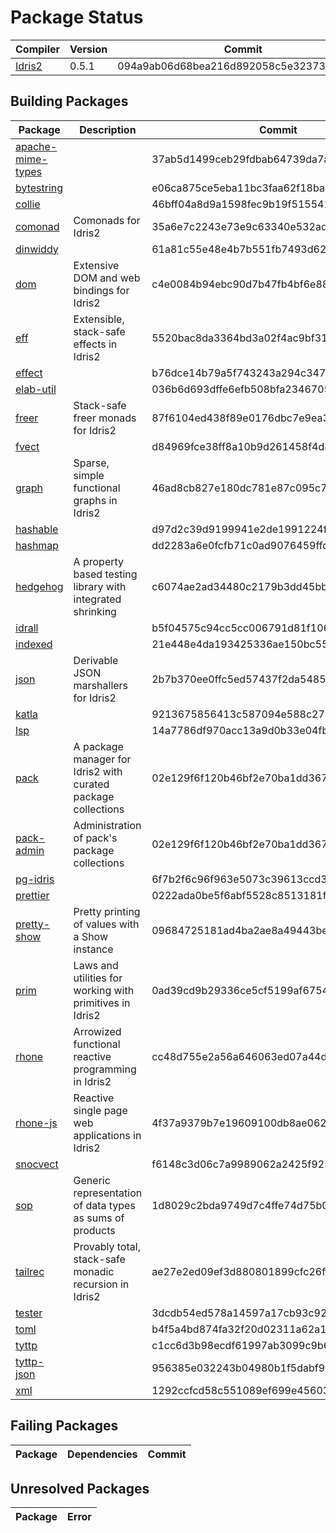 # Package Status

| Compiler | Version | Commit |
| --- | --- | --- |
| [Idris2](https://github.com/idris-lang/Idris2.git) | 0.5.1 | 094a9ab06d68bea216d892058c5e323738cab858 |

## Building Packages

| Package | Description | Commit |
| --- | --- | --- |
| [apache-mime-types](https://github.com/kbertalan/idris2-apache-mime-types) |  | 37ab5d1499ceb29fdbab64739da7a78559aaab5a |
| [bytestring](https://github.com/stefan-hoeck/idris2-bytestring) |  | e06ca875ce5eba11bc3faa62f18ba652c0ea73a1 |
| [collie](https://github.com/ohad/collie) |  | 46bff04a8d9a1598fec9b19f515541df16dc64ef |
| [comonad](https://github.com/stefan-hoeck/idris2-comonad) | Comonads for Idris2 | 35a6e7c2243e73e9c63340e532adaf3197cea3d3 |
| [dinwiddy](https://github.com/bobbbay/dinwiddy) |  | 61a81c55e48e4b7b551fb7493d623cb7659a37ce |
| [dom](https://github.com/stefan-hoeck/idris2-dom) | Extensive DOM and web bindings for Idris2 | c4e0084b94ebc90d7b47fb4bf6e88aa31a3b1262 |
| [eff](https://github.com/stefan-hoeck/idris2-eff) | Extensible, stack-safe effects in Idris2 | 5520bac8da3364bd3a02f4ac9bf318ce85479c6a |
| [effect](https://github.com/Russoul/Idris2-Effect) |  | b76dce14b79a5f743243a294c3474c6f113f8e3a |
| [elab-util](https://github.com/stefan-hoeck/idris2-elab-util) |  | 036b6d693dffe6efb508bfa2346705d51f9d0b61 |
| [freer](https://github.com/stefan-hoeck/idris2-freer) | Stack-safe freer monads for Idris2 | 87f6104ed438f89e0176dbc7e9ea3f57128e683d |
| [fvect](https://github.com/mattpolzin/idris-fvect) |  | d84969fce38ff8a10b9d261458f4d495e6e0f1ca |
| [graph](https://github.com/stefan-hoeck/idris2-graph) | Sparse, simple functional graphs in Idris2 | 46ad8cb827e180dc781e87c095c7dba17b2b9756 |
| [hashable](https://github.com/Z-snails/Idris2-hashable) |  | d97d2c39d9199941e2de1991224f564fc4b956dd |
| [hashmap](https://github.com/Z-snails/idris2-hashmap) |  | dd2283a6e0fcfb71c0ad9076459ffdfb6110f18a |
| [hedgehog](https://github.com/stefan-hoeck/idris2-hedgehog) | A property based testing library with integrated shrinking | c6074ae2ad34480c2179b3dd45bb4e4605961445 |
| [idrall](https://github.com/alexhumphreys/idrall) |  | b5f04575c94cc5cc006791d81f106f5492e3b8f3 |
| [indexed](https://github.com/mattpolzin/idris-indexed) |  | 21e448e4da193425336ae150bc55e015c6445415 |
| [json](https://github.com/stefan-hoeck/idris2-json) | Derivable JSON marshallers for Idris2 | 2b7b370ee0ffc5ed57437f2da548548dd0000e9d |
| [katla](https://github.com/idris-community/katla) |  | 9213675856413c587094e588c2758390f0020faf |
| [lsp](https://github.com/idris-community/idris2-lsp) |  | 14a7786df970acc13a9d0b33e04fb9540d9cebb5 |
| [pack](https://github.com/stefan-hoeck/idris2-pack) | A package manager for Idris2 with curated package collections | 02e129f6f120b46bf2e70ba1dd367acba87138b4 |
| [pack-admin](https://github.com/stefan-hoeck/idris2-pack) | Administration of pack's package collections | 02e129f6f120b46bf2e70ba1dd367acba87138b4 |
| [pg-idris](https://github.com/mattpolzin/pg-idris) |  | 6f7b2f6c96f963e5073c39613ccd394bc2f3ace5 |
| [prettier](https://github.com/Z-snails/prettier) |  | 0222ada0be5f6abf5528c8513181f2f4ad117b4b |
| [pretty-show](https://github.com/stefan-hoeck/idris2-pretty-show) | Pretty printing of values with a Show instance | 09684725181ad4ba2ae8a49443bee358d7947c25 |
| [prim](https://github.com/stefan-hoeck/idris2-prim) | Laws and utilities for working with primitives in Idris2 | 0ad39cd9b29336ce5cf5199af6754af1a085b0c6 |
| [rhone](https://github.com/stefan-hoeck/idris2-rhone) | Arrowized functional reactive programming in Idris2 | cc48d755e2a56a646063ed07a44d6a452dd0e488 |
| [rhone-js](https://github.com/stefan-hoeck/idris2-rhone-js) | Reactive single page web applications in Idris2 | 4f37a9379b7e19609100db8ae062e0f3fd6a98f1 |
| [snocvect](https://github.com/mattpolzin/idris-snocvect) |  | f6148c3d06c7a9989062a2425f925fc844468215 |
| [sop](https://github.com/stefan-hoeck/idris2-sop) | Generic representation of data types as sums of products | 1d8029c2bda9749d7c4ffe74d75b0bd7f51815d2 |
| [tailrec](https://github.com/stefan-hoeck/idris2-tailrec) | Provably total, stack-safe monadic recursion in Idris2 | ae27e2ed09ef3d880801899cfc26f470f5b71332 |
| [tester](https://github.com/cuddlefishie/tester-idr) |  | 3dcdb54ed578a14597a17cb93c926734a9da69ca |
| [toml](https://github.com/cuddlefishie/toml-idr) |  | b4f5a4bd874fa32f20d02311a62a1910dc48123f |
| [tyttp](https://github.com/kbertalan/tyttp) |  | c1cc6d3b98ecdf61997ab3099c9b671d08da4bf9 |
| [tyttp-json](https://github.com/kbertalan/tyttp-json) |  | 956385e032243b04980b1f5dabf95411cce665ce |
| [xml](https://github.com/madman-bob/idris2-xml) |  | 1292ccfcd58c551089ef699e4560343d5c473d64 |


## Failing Packages

| Package | Dependencies | Commit |
| --- | --- | --- |


## Unresolved Packages

| Package | Error |
| --- | --- |
